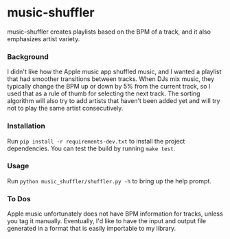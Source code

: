 # music-shuffler

music-shuffler creates playlists based on the BPM of a track, and it also emphasizes artist variety.

### Background
I didn't like how the Apple music app shuffled music, and I wanted a playlist that had smoother transitions between tracks. When DJs mix music, they typically change the BPM up or down by 5% from the current track, so I used that as a rule of thumb for selecting the next track. The sorting algorithm will also try to add artists that haven't been added yet and will try not to play the same artist consecutively.

### Installation
Run `pip install -r requirements-dev.txt` to install the project dependencies. You can test the build by running `make test`.

### Usage
Run `python music_shuffler/shuffler.py -h` to bring up the help prompt.

### To Dos
Apple music unfortunately does not have BPM information for tracks, unless you tag it manually. Eventually, I'd like to have the input and output file generated in a format that is easily importable to my library.
